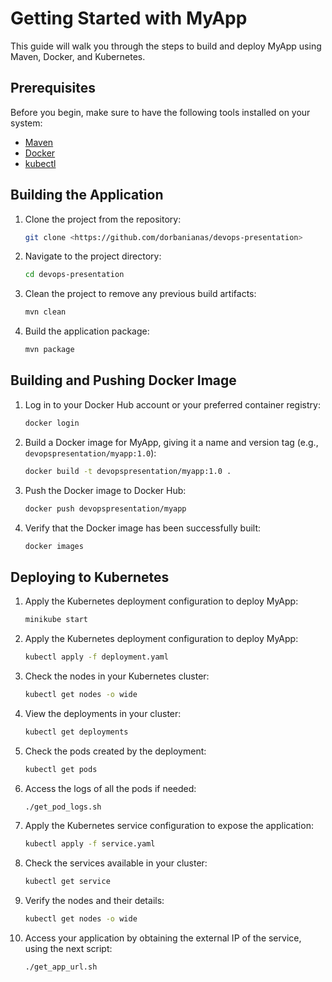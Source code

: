 # Getting Started with MyApp

This guide will walk you through the steps to build and deploy MyApp using Maven, Docker, and Kubernetes.

## Prerequisites

Before you begin, make sure to have the following tools installed on your system:

- [Maven](https://maven.apache.org/)
- [Docker](https://www.docker.com/)
- [kubectl](https://kubernetes.io/docs/tasks/tools/)

## Building the Application

1. Clone the project from the repository:
    
    ```bash
    git clone <https://github.com/dorbanianas/devops-presentation>
    ```
    
2. Navigate to the project directory:
    
    ```bash
    cd devops-presentation
    ```
    
3. Clean the project to remove any previous build artifacts:
    
    ```bash
    mvn clean
    ```
    
4. Build the application package:
    
    ```bash
    mvn package
    ```
    

## **Building and Pushing Docker Image**

1. Log in to your Docker Hub account or your preferred container registry:
    
    ```bash
    docker login
    ```
    
2. Build a Docker image for MyApp, giving it a name and version tag (e.g., `devopspresentation/myapp:1.0`):
    
    ```bash
    docker build -t devopspresentation/myapp:1.0 .
    ```
    
3. Push the Docker image to Docker Hub:
    
    ```bash
    docker push devopspresentation/myapp
    ```
    
4. Verify that the Docker image has been successfully built:
    
    ```bash
    docker images
    ```
    

## **Deploying to Kubernetes**

1. Apply the Kubernetes deployment configuration to deploy MyApp:
    
    ```bash
    minikube start
    ```
    
2. Apply the Kubernetes deployment configuration to deploy MyApp:
    
    ```bash
    kubectl apply -f deployment.yaml
    
    ```
    
3. Check the nodes in your Kubernetes cluster:
    
    ```bash
    kubectl get nodes -o wide
    ```
    
4. View the deployments in your cluster:
    
    ```bash
    kubectl get deployments
    ```
    
5. Check the pods created by the deployment:
    
    ```bash
    kubectl get pods
    ```
    
6. Access the logs of all the pods if needed:
    
    ```bash
    ./get_pod_logs.sh
    ```
    
7. Apply the Kubernetes service configuration to expose the application:
    
    ```bash
    kubectl apply -f service.yaml
    ```
    
8. Check the services available in your cluster:
    
    ```bash
    kubectl get service
    ```
    
9. Verify the nodes and their details:
    
    ```bash
    kubectl get nodes -o wide
    ```
    
10. Access your application by obtaining the external IP of the service, using the next script:
    
    ```bash
    ./get_app_url.sh
    ```